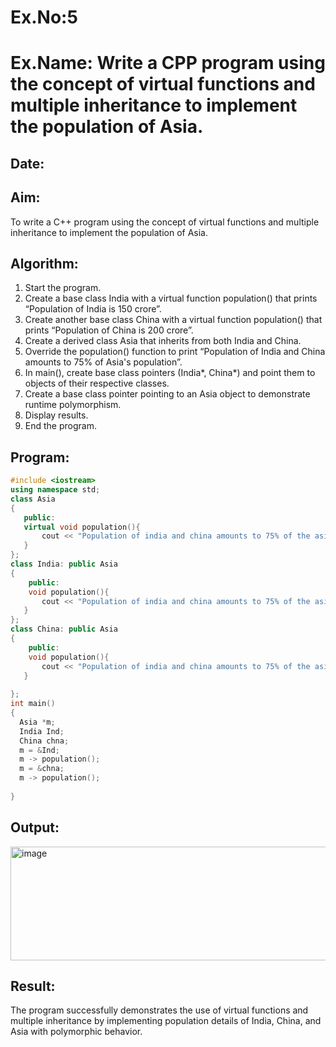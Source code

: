 # Ex.No:5
# Ex.Name: Write a CPP program using the concept of virtual functions and multiple inheritance to implement the population of Asia.
## Date:
## Aim:
To write a C++ program using the concept of virtual functions and multiple inheritance to implement the population of Asia.

## Algorithm:
1. Start the program.
2. Create a base class India with a virtual function population() that prints “Population of India is 150 crore”.
3. Create another base class China with a virtual function population() that prints “Population of China is 200 crore”.
4. Create a derived class Asia that inherits from both India and China.
5. Override the population() function to print “Population of India and China amounts to 75% of Asia's population”.
6. In main(), create base class pointers (India*, China*) and point them to objects of their respective classes.
7. Create a base class pointer pointing to an Asia object to demonstrate runtime polymorphism.
8. Display results.
9. End the program.


## Program:
```cpp
#include <iostream>
using namespace std;
class Asia
{
   public:
   virtual void population(){
       cout << "Population of india and china amounts to 75% of the asia's population" << endl;
   }
};
class India: public Asia
{
    public:
    void population(){
       cout << "Population of india and china amounts to 75% of the asia's population" << endl;
   }
};
class China: public Asia
{
    public:
    void population(){
       cout << "Population of india and china amounts to 75% of the asia's population" << endl;
   }
    
};
int main()
{
  Asia *m;
  India Ind;
  China chna;
  m = &Ind;
  m -> population();
  m = &chna;
  m -> population();
  
}
```

## Output:
<img width="956" height="182" alt="image" src="https://github.com/user-attachments/assets/5dfbf1d7-17e9-4792-a6c6-9960f8c2dce2" />



## Result:
The program successfully demonstrates the use of virtual functions and multiple inheritance by implementing population details of India, China, and Asia with polymorphic behavior.
